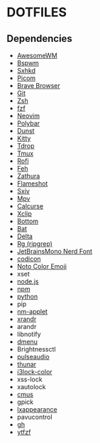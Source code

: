 # DOTFILES

## Dependencies

- [AwesomeWM](https://awesomewm.org/download)
- [Bspwm](https://github.com/baskerville/bspwm)
- [Sxhkd](https://github.com/baskerville/sxhkd)
- [Picom](https://github.com/yshui/picom)
- [Brave Browser](https://brave.com)
- [Git](https://git-scm.com)
- [Zsh](https://www.zsh.org)
- [fzf](https://github.com/junegunn/fzf)
- [Neovim](https://github.com/neovim/neovim)
- [Polybar](https://github.com/polybar/polybar)
- [Dunst](https://github.com/dunst-project/dunst)
- [Kitty](https://sw.kovidgoyal.net/kitty)
- [Tdrop](https://github.com/noctuid/tdrop)
- [Tmux](https://github.com/tmux/tmux)
- [Rofi](https://github.com/davatorium/rofi)
- [Feh](https://github.com/derf/feh)
- [Zathura](https://git.pwmt.org/pwmt/zathura)
- [Flameshot](https://github.com/flameshot-org/flameshot)
- [Sxiv](https://github.com/muennich/sxiv)
- [Mpv](https://github.com/mpv-player/mpv)
- [Calcurse](https://github.com/lfos/calcurse)
- [Xclip](https://github.com/astrand/xclip)
- [Bottom](https://github.com/ClementTsang/bottom)
- [Bat](https://github.com/sharkdp/bat)
- [Delta](https://github.com/dandavison/delta)
- [Rg (ripgrep)](https://github.com/BurntSushi/ripgrep)
- [JetBrainsMono Nerd Font](https://www.nerdfonts.com)
- [codicon](https://github.com/microsoft/vscode-codicons/blob/main/dist/codicon.ttf)
- [Noto Color Emoji](https://www.google.com/get/noto/#emoji-zsye-color)
- xset
- [node.js](https://nodejs.org)
- [npm](https://www.npmjs.com)
- [python](https://www.python.org)
- pip
- [nm-applet](https://wiki.archlinux.org/index.php/NetworkManager)
- [xrandr](https://wiki.archlinux.org/index.php/xrandr)
- arandr
- libnotify
- [dmenu](https://tools.suckless.org/dmenu)
- Brightnessctl
- [pulseaudio](https://wiki.archlinux.org/index.php/PulseAudio)
- [thunar](https://wiki.archlinux.org/index.php/thunar)
- [i3lock-color](https://github.com/Raymo111/i3lock-color)
- xss-lock
- xautolock
- [cmus](https://github.com/cmus/cmus)
- gpick
- [lxappearance](https://archlinux.org/packages/community/x86_64/lxappearance)
- pavucontrol
- [gh](https://github.com/cli/cli#installation)
- [ytfzf](https://github.com/pystardust/ytfzf)

